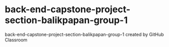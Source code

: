 # back-end-capstone-project-section-balikpapan-group-1
back-end-capstone-project-section-balikpapan-group-1 created by GitHub Classroom
